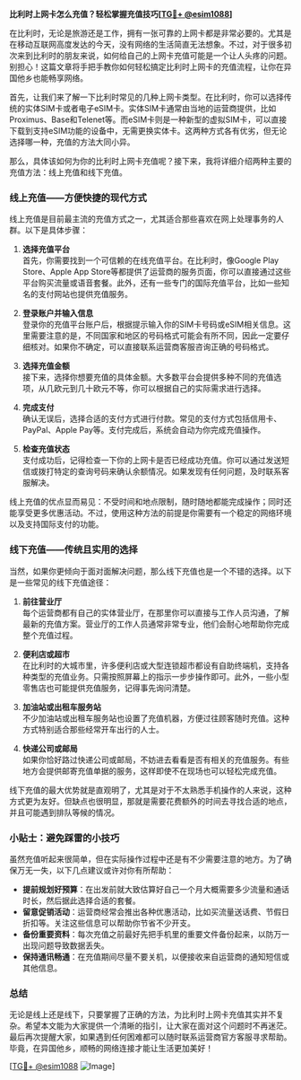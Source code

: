 **比利时上网卡怎么充值？轻松掌握充值技巧[[TG💪+ @esim1088](https://t.me/s/esim1088)]**

在比利时，无论是旅游还是工作，拥有一张可靠的上网卡都是非常必要的。尤其是在移动互联网高度发达的今天，没有网络的生活简直无法想象。不过，对于很多初次来到比利时的朋友来说，如何给自己的上网卡充值可能是一个让人头疼的问题。别担心！这篇文章将手把手教你如何轻松搞定比利时上网卡的充值流程，让你在异国他乡也能畅享网络。

首先，让我们来了解一下比利时常见的几种上网卡类型。在比利时，你可以选择传统的实体SIM卡或者电子eSIM卡。实体SIM卡通常由当地的运营商提供，比如Proximus、Base和Telenet等。而eSIM卡则是一种新型的虚拟SIM卡，可以直接下载到支持eSIM功能的设备中，无需更换实体卡。这两种方式各有优劣，但无论选择哪一种，充值的方法大同小异。

那么，具体该如何为你的比利时上网卡充值呢？接下来，我将详细介绍两种主要的充值方法：线上充值和线下充值。

### 线上充值——方便快捷的现代方式

线上充值是目前最主流的充值方式之一，尤其适合那些喜欢在网上处理事务的人群。以下是具体步骤：

1. **选择充值平台**  
   首先，你需要找到一个可信赖的在线充值平台。在比利时，像Google Play Store、Apple App Store等都提供了运营商的服务页面，你可以直接通过这些平台购买流量或语音套餐。此外，还有一些专门的国际充值平台，比如一些知名的支付网站也提供充值服务。

2. **登录账户并输入信息**  
   登录你的充值平台账户后，根据提示输入你的SIM卡号码或eSIM相关信息。这里需要注意的是，不同国家和地区的号码格式可能会有所不同，因此一定要仔细核对。如果你不确定，可以直接联系运营商客服咨询正确的号码格式。

3. **选择充值金额**  
   接下来，选择你想要充值的具体金额。大多数平台会提供多种不同的充值选项，从几欧元到几十欧元不等，你可以根据自己的实际需求进行选择。

4. **完成支付**  
   确认无误后，选择合适的支付方式进行付款。常见的支付方式包括信用卡、PayPal、Apple Pay等。支付完成后，系统会自动为你完成充值操作。

5. **检查充值状态**  
   支付成功后，记得检查一下你的上网卡是否已经成功充值。你可以通过发送短信或拨打特定的查询号码来确认余额情况。如果发现有任何问题，及时联系客服解决。

线上充值的优点显而易见：不受时间和地点限制，随时随地都能完成操作；同时还能享受更多优惠活动。不过，使用这种方法的前提是你需要有一个稳定的网络环境以及支持国际支付的功能。

### 线下充值——传统且实用的选择

当然，如果你更倾向于面对面解决问题，那么线下充值也是一个不错的选择。以下是一些常见的线下充值途径：

1. **前往营业厅**  
   每个运营商都有自己的实体营业厅，在那里你可以直接与工作人员沟通，了解最新的充值方案。营业厅的工作人员通常非常专业，他们会耐心地帮助你完成整个充值过程。

2. **便利店或超市**  
   在比利时的大城市里，许多便利店或大型连锁超市都设有自助终端机，支持各种类型的充值业务。只需按照屏幕上的指示一步步操作即可。此外，一些小型零售店也可能提供充值服务，记得事先询问清楚。

3. **加油站或出租车服务站**  
   不少加油站或出租车服务站也设置了充值机器，方便过往顾客随时充值。这种方式特别适合那些经常开车出行的人士。

4. **快递公司或邮局**  
   如果你恰好路过快递公司或邮局，不妨进去看看是否有相关的充值服务。有些地方会提供邮寄充值单据的服务，这样即使不在现场也可以轻松完成充值。

线下充值的最大优势就是直观明了，尤其是对于不太熟悉手机操作的人来说，这种方式更为友好。但缺点也很明显，那就是需要花费额外的时间去寻找合适的地点，并且可能遇到排队等候的情况。

### 小贴士：避免踩雷的小技巧

虽然充值听起来很简单，但在实际操作过程中还是有不少需要注意的地方。为了确保万无一失，以下几点建议或许对你有所帮助：

- **提前规划好预算**：在出发前就大致估算好自己一个月大概需要多少流量和通话时长，然后据此选择合适的套餐。
- **留意促销活动**：运营商经常会推出各种优惠活动，比如买流量送话费、节假日折扣等。关注这些信息可以帮助你节省不少开支。
- **备份重要资料**：每次充值之前最好先把手机里的重要文件备份起来，以防万一出现问题导致数据丢失。
- **保持通讯畅通**：在充值期间尽量不要关机，以便接收来自运营商的通知短信或其他信息。

### 总结

无论是线上还是线下，只要掌握了正确的方法，为比利时上网卡充值其实并不复杂。希望本文能为大家提供一个清晰的指引，让大家在面对这个问题时不再迷茫。最后再次提醒大家，如果遇到任何困难都可以随时联系运营商官方客服寻求帮助。毕竟，在异国他乡，顺畅的网络连接才能让生活更加美好！

[[TG💪+ @esim1088](https://t.me/s/esim1088) ![Image](https://i.postimg.cc/4NQfJmqS/Snipaste-2025-05-13-00-14-12.png)]